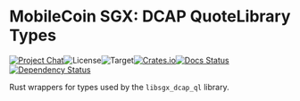 # MobileCoin SGX: DCAP QuoteLibrary Types

[![Project Chat][chat-image]][chat-link]<!--
-->![License][license-image]<!--
-->![Target][target-image]<!--
-->[![Crates.io][crate-image]][crate-link]<!--
-->[![Docs Status][docs-image]][docs-link]<!--
-->[![Dependency Status][deps-image]][deps-link]

Rust wrappers for types used by the `libsgx_dcap_ql` library.

[chat-image]: https://img.shields.io/discord/844353360348971068?style=flat-square
[chat-link]: https://mobilecoin.chat
[license-image]: https://img.shields.io/crates/l/mc-sgx-dcap-ql-types?style=flat-square
[target-image]: https://img.shields.io/badge/target-any-brightgreen?style=flat-square
[crate-image]: https://img.shields.io/crates/v/mc-sgx-dcap-ql-types.svg?style=flat-square
[crate-link]: https://crates.io/crates/mc-sgx-dcap-ql-types
[docs-image]: https://img.shields.io/docsrs/mc-sgx-dcap-ql-types?style=flat-square
[docs-link]: https://docs.rs/crate/mc-sgx-dcap-ql-types
[deps-image]: https://deps.rs/crate/mc-sgx-dcap-ql-types/0.1.0/status.svg?style=flat-square
[deps-link]: https://deps.rs/crate/mc-sgx-dcap-ql-types/0.1.0

